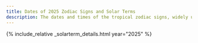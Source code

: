 ```yaml
---
title: Dates of 2025 Zodiac Signs and Solar Terms
description: The dates and times of the tropical zodiac signs, widely used in western astrology, and solar terms of year 2025
---
```

{% include_relative _solarterm_details.html year="2025" %}
